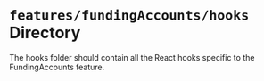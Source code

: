 # `features/fundingAccounts/hooks` Directory

The hooks folder should contain all the React hooks specific to the FundingAccounts feature.
